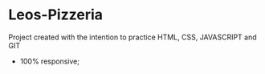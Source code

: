 # Leos-Pizzeria
Project created with the intention to practice HTML, CSS, JAVASCRIPT and GIT
- 100% responsive;
